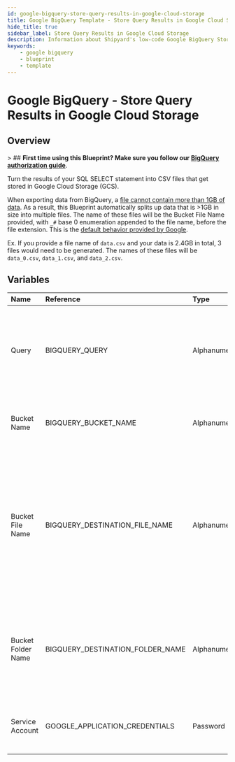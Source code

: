 ```yaml
---
id: google-bigquery-store-query-results-in-google-cloud-storage
title: Google BigQuery Template - Store Query Results in Google Cloud Storage
hide_title: true
sidebar_label: Store Query Results in Google Cloud Storage
description: Information about Shipyard's low-code Google BigQuery Store Query Results in Google Cloud Storage blueprint. Turn the results of your SQL SELECT statement into CSV files that get stored in Google Cloud Storage (GCS). Extract your Google BigQuery data into files for easier delivery to clients and partners.
keywords:
    - google bigquery
    - blueprint
    - template
---
```


# Google BigQuery - Store Query Results in Google Cloud Storage

## Overview

&gt; ## **First time using this Blueprint? Make sure you follow our [BigQuery authorization guide](https://www.shipyardapp.com/docs/blueprint-library/google-bigquery/google-bigquery-authorization/)**.

Turn the results of your SQL SELECT statement into CSV files that get stored in Google Cloud Storage (GCS).

When exporting data from BigQuery, a [file cannot contain more than 1GB of data](https://cloud.google.com/bigquery/docs/exporting-data). As a result, this Blueprint automatically splits up data that is &gt;1GB in size into multiple files. The name of these files will be the Bucket File Name provided, with `_#` base 0 enumeration appended to the file name, before the file extension. This is the [default behavior provided by Google](https://cloud.google.com/bigquery/docs/exporting-data#exporting_data_into_one_or_more_files).

Ex. If you provide a file name of `data.csv` and your data is 2.4GB in total, 3 files would need to be generated. The names of these files will be `data_0.csv`, `data_1.csv`, and `data_2.csv`.



## Variables

| Name | Reference | Type | Required | Default | Options | Description |
|:---|:---|:---|:---|:---|:---|:---|
| Query | BIGQUERY_QUERY | Alphanumeric | :white_check_mark: | - | - | Standard SQL query to be executed against BigQuery. Does not support Legacy SQL. |
| Bucket Name | BIGQUERY_BUCKET_NAME | Alphanumeric | :white_check_mark: | - | - | Name of the GCS bucket to store the results file(s) in. |
| Bucket File Name | BIGQUERY_DESTINATION_FILE_NAME | Alphanumeric | :white_check_mark: | - | - | Name of file to be generated with the results. Should be `.csv` extension. If the file size is &gt;1GB, file name will be enumerated with `_#` before the extension. |
| Bucket Folder Name | BIGQUERY_DESTINATION_FOLDER_NAME | Alphanumeric | :heavy_minus_sign: | - | - | Folder where the file(s) should be uploaded. Leaving blank will place the file in the root directory. |
| Service Account | GOOGLE_APPLICATION_CREDENTIALS | Password | :white_check_mark: | - | - | JSON from a Google Cloud Service account key. |



